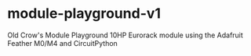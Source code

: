 # module-playground-v1
Old Crow's Module Playground 10HP Eurorack module using the Adafruit Feather M0/M4 and CircuitPython

